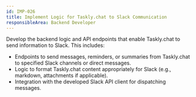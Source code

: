 ```yaml
---
id: IMP-026
title: Implement Logic for Taskly.chat to Slack Communication
responsibleArea: Backend Developer
---
```

Develop the backend logic and API endpoints that enable Taskly.chat to send information to Slack. This includes:
- Endpoints to send messages, reminders, or summaries from Taskly.chat to specified Slack channels or direct messages.
- Logic to format Taskly.chat content appropriately for Slack (e.g., markdown, attachments if applicable).
- Integration with the developed Slack API client for dispatching messages.